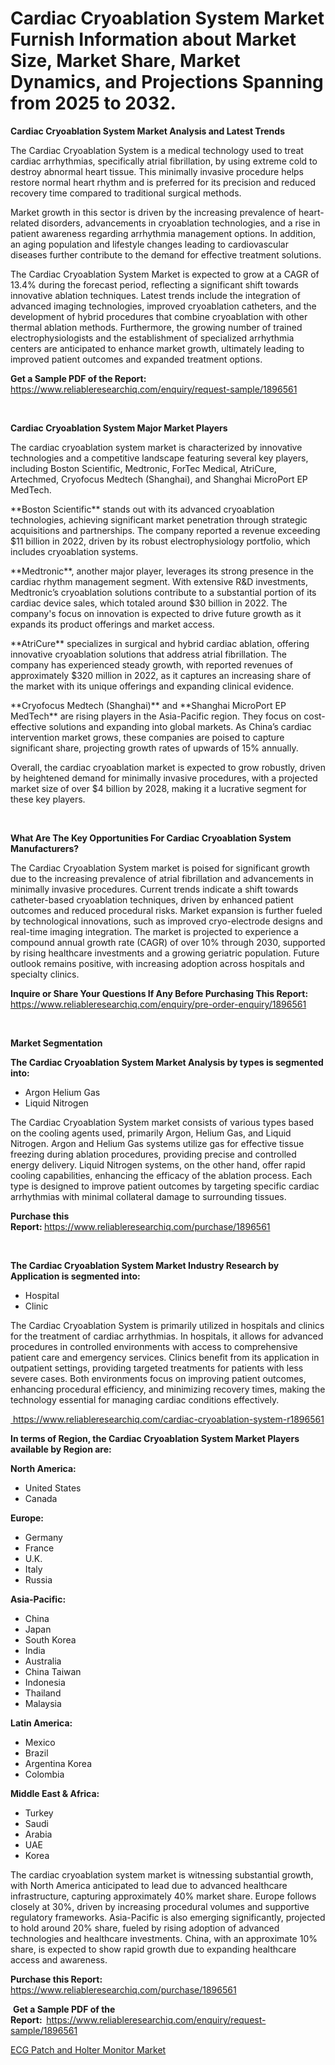 <p><h1>Cardiac Cryoablation System Market Furnish Information about Market Size, Market Share, Market Dynamics, and Projections Spanning from 2025 to 2032.</h1></p><p><strong>Cardiac Cryoablation System Market Analysis and Latest Trends</strong></p>
<p><p>The Cardiac Cryoablation System is a medical technology used to treat cardiac arrhythmias, specifically atrial fibrillation, by using extreme cold to destroy abnormal heart tissue. This minimally invasive procedure helps restore normal heart rhythm and is preferred for its precision and reduced recovery time compared to traditional surgical methods. </p><p>Market growth in this sector is driven by the increasing prevalence of heart-related disorders, advancements in cryoablation technologies, and a rise in patient awareness regarding arrhythmia management options. In addition, an aging population and lifestyle changes leading to cardiovascular diseases further contribute to the demand for effective treatment solutions. </p><p>The Cardiac Cryoablation System Market is expected to grow at a CAGR of 13.4% during the forecast period, reflecting a significant shift towards innovative ablation techniques. Latest trends include the integration of advanced imaging technologies, improved cryoablation catheters, and the development of hybrid procedures that combine cryoablation with other thermal ablation methods. Furthermore, the growing number of trained electrophysiologists and the establishment of specialized arrhythmia centers are anticipated to enhance market growth, ultimately leading to improved patient outcomes and expanded treatment options.</p></p>
<p><strong>Get a Sample PDF of the Report:&nbsp;</strong> <a href="https://www.reliableresearchiq.com/enquiry/request-sample/1896561?utm_campaign=3113&utm_medium=2&utm_source=Github&utm_content=ia&utm_term=05032025&utm_id=cardiac-cryoablation-system">https://www.reliableresearchiq.com/enquiry/request-sample/1896561</a></p>
<p>&nbsp;</p>
<p><strong>Cardiac Cryoablation System Major Market Players</strong></p>
<p><p>The cardiac cryoablation system market is characterized by innovative technologies and a competitive landscape featuring several key players, including Boston Scientific, Medtronic, ForTec Medical, AtriCure, Artechmed, Cryofocus Medtech (Shanghai), and Shanghai MicroPort EP MedTech. </p><p>**Boston Scientific** stands out with its advanced cryoablation technologies, achieving significant market penetration through strategic acquisitions and partnerships. The company reported a revenue exceeding $11 billion in 2022, driven by its robust electrophysiology portfolio, which includes cryoablation systems. </p><p>**Medtronic**, another major player, leverages its strong presence in the cardiac rhythm management segment. With extensive R&D investments, Medtronic’s cryoablation solutions contribute to a substantial portion of its cardiac device sales, which totaled around $30 billion in 2022. The company's focus on innovation is expected to drive future growth as it expands its product offerings and market access.</p><p>**AtriCure** specializes in surgical and hybrid cardiac ablation, offering innovative cryoablation solutions that address atrial fibrillation. The company has experienced steady growth, with reported revenues of approximately $320 million in 2022, as it captures an increasing share of the market with its unique offerings and expanding clinical evidence.</p><p>**Cryofocus Medtech (Shanghai)** and **Shanghai MicroPort EP MedTech** are rising players in the Asia-Pacific region. They focus on cost-effective solutions and expanding into global markets. As China’s cardiac intervention market grows, these companies are poised to capture significant share, projecting growth rates of upwards of 15% annually.</p><p>Overall, the cardiac cryoablation market is expected to grow robustly, driven by heightened demand for minimally invasive procedures, with a projected market size of over $4 billion by 2028, making it a lucrative segment for these key players.</p></p>
<p>&nbsp;</p>
<p><strong>What Are The Key Opportunities For Cardiac Cryoablation System Manufacturers?</strong></p>
<p><p>The Cardiac Cryoablation System market is poised for significant growth due to the increasing prevalence of atrial fibrillation and advancements in minimally invasive procedures. Current trends indicate a shift towards catheter-based cryoablation techniques, driven by enhanced patient outcomes and reduced procedural risks. Market expansion is further fueled by technological innovations, such as improved cryo-electrode designs and real-time imaging integration. The market is projected to experience a compound annual growth rate (CAGR) of over 10% through 2030, supported by rising healthcare investments and a growing geriatric population. Future outlook remains positive, with increasing adoption across hospitals and specialty clinics.</p></p>
<p><strong>Inquire or Share Your Questions If Any Before Purchasing This Report:</strong> <a href="https://www.reliableresearchiq.com/enquiry/pre-order-enquiry/1896561?utm_campaign=3113&utm_medium=2&utm_source=Github&utm_content=ia&utm_term=05032025&utm_id=cardiac-cryoablation-system">https://www.reliableresearchiq.com/enquiry/pre-order-enquiry/1896561</a></p>
<p>&nbsp;</p>
<p><strong>Market Segmentation</strong></p>
<p><strong>The Cardiac Cryoablation System Market Analysis by types is segmented into:</strong></p>
<p><ul><li>Argon Helium Gas</li><li>Liquid Nitrogen</li></ul></p>
<p><p>The Cardiac Cryoablation System market consists of various types based on the cooling agents used, primarily Argon, Helium Gas, and Liquid Nitrogen. Argon and Helium Gas systems utilize gas for effective tissue freezing during ablation procedures, providing precise and controlled energy delivery. Liquid Nitrogen systems, on the other hand, offer rapid cooling capabilities, enhancing the efficacy of the ablation process. Each type is designed to improve patient outcomes by targeting specific cardiac arrhythmias with minimal collateral damage to surrounding tissues.</p></p>
<p><strong>Purchase this Report:&nbsp;</strong><a href="https://www.reliableresearchiq.com/purchase/1896561?utm_campaign=3113&utm_medium=2&utm_source=Github&utm_content=ia&utm_term=05032025&utm_id=cardiac-cryoablation-system">https://www.reliableresearchiq.com/purchase/1896561</a></p>
<p>&nbsp;</p>
<p><strong>The Cardiac Cryoablation System Market Industry Research by Application is segmented into:</strong></p>
<p><ul><li>Hospital</li><li>Clinic</li></ul></p>
<p><p>The Cardiac Cryoablation System is primarily utilized in hospitals and clinics for the treatment of cardiac arrhythmias. In hospitals, it allows for advanced procedures in controlled environments with access to comprehensive patient care and emergency services. Clinics benefit from its application in outpatient settings, providing targeted treatments for patients with less severe cases. Both environments focus on improving patient outcomes, enhancing procedural efficiency, and minimizing recovery times, making the technology essential for managing cardiac conditions effectively.</p></p>
<p><a href="https://www.reliableresearchiq.com/cardiac-cryoablation-system-r1896561?utm_campaign=3113&utm_medium=2&utm_source=Github&utm_content=ia&utm_term=05032025&utm_id=cardiac-cryoablation-system">&nbsp;https://www.reliableresearchiq.com/cardiac-cryoablation-system-r1896561</a></p>
<p><strong>In terms of Region, the Cardiac Cryoablation System Market Players available by Region are:</strong></p>
<p>
    <p> <strong> North America: </strong>
        <ul>
            <li>United States</li>
            <li>Canada</li>
        </ul>
        </p> 
    <p> <strong> Europe: </strong>
        <ul>
            <li>Germany</li>
            <li>France</li>
            <li>U.K.</li>
            <li>Italy</li>
            <li>Russia</li>
        </ul>
        </p> 
    <p> <strong> Asia-Pacific: </strong>
        <ul>
            <li>China</li>
            <li>Japan</li>
            <li>South Korea</li>
            <li>India</li>
            <li>Australia</li>
            <li>China Taiwan</li>
            <li>Indonesia</li>
            <li>Thailand</li>
            <li>Malaysia</li>
        </ul>
        </p> 
    <p> <strong> Latin America: </strong>
        <ul>
            <li>Mexico</li>
            <li>Brazil</li>
            <li>Argentina Korea</li>
            <li>Colombia</li>
        </ul>
        </p> 
    <p> <strong> Middle East & Africa: </strong>
        <ul>
            <li>Turkey</li>
            <li>Saudi</li>
            <li>Arabia</li>
            <li>UAE</li>
            <li>Korea</li>
        </ul>
    </p>
    </p>
<p><p>The cardiac cryoablation system market is witnessing substantial growth, with North America anticipated to lead due to advanced healthcare infrastructure, capturing approximately 40% market share. Europe follows closely at 30%, driven by increasing procedural volumes and supportive regulatory frameworks. Asia-Pacific is also emerging significantly, projected to hold around 20% share, fueled by rising adoption of advanced technologies and healthcare investments. China, with an approximate 10% share, is expected to show rapid growth due to expanding healthcare access and awareness. </p></p>
<p><strong>Purchase this Report: </strong><a href="https://www.reliableresearchiq.com/purchase/1896561?utm_campaign=3113&utm_medium=2&utm_source=Github&utm_content=ia&utm_term=05032025&utm_id=cardiac-cryoablation-system">https://www.reliableresearchiq.com/purchase/1896561</a></p>
<p>&nbsp;<strong>Get a Sample PDF of the Report:&nbsp;&nbsp;</strong><a href="https://www.reliableresearchiq.com/enquiry/request-sample/1896561?utm_campaign=3113&utm_medium=2&utm_source=Github&utm_content=ia&utm_term=05032025&utm_id=cardiac-cryoablation-system">https://www.reliableresearchiq.com/enquiry/request-sample/1896561</a></p>
<p><strong></strong></p>
<p><p><a href="https://github.com/elodielamto06/Market-Research-Report-List-1/blob/main/ecg-patch-and-holter-monitor-market.md?utm_campaign=3113&utm_medium=2&utm_source=Github&utm_content=ia&utm_term=05032025&utm_id=cardiac-cryoablation-system">ECG Patch and Holter Monitor Market</a></p></p>